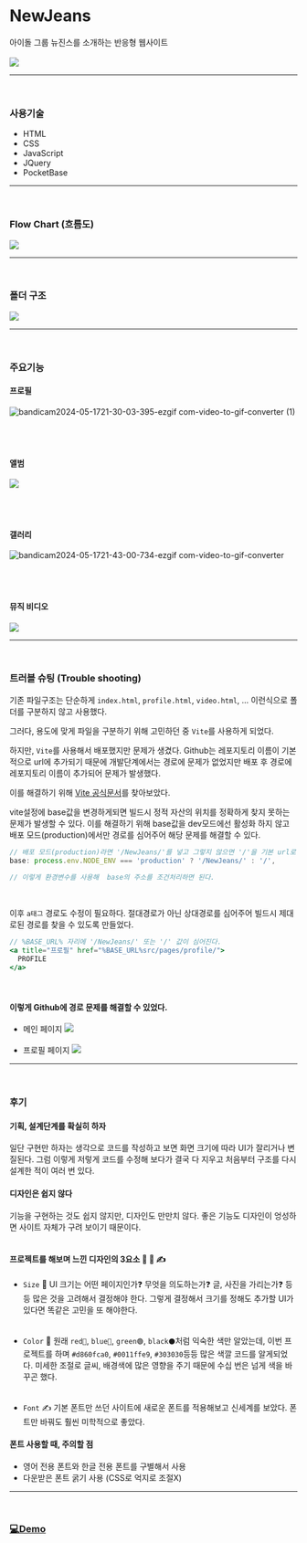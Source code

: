 # NewJeans

아이돌 그룹 뉴진스를 소개하는 반응형 웹사이트<br><br>
![](https://velog.velcdn.com/images/thdgusrbek/post/ea08c9e6-b7f7-4161-afcd-c09be2864339/image.png)

---

<br>

### 사용기술

- HTML
- CSS
- JavaScript
- JQuery
- PocketBase

---

<br>

### Flow Chart (흐름도)

![](https://velog.velcdn.com/images/thdgusrbek/post/015483c3-d0af-4cad-a396-df375bc46d45/image.png)

---

<br>

### 폴더 구조

![](https://velog.velcdn.com/images/thdgusrbek/post/783a7838-5867-49d6-b907-6de14008406e/image.png)

---

<br>

### 주요기능

#### 프로필

![bandicam2024-05-1721-30-03-395-ezgif com-video-to-gif-converter (1)](https://github.com/song0331/NewJeans/assets/108565747/eb5bd66c-f5dd-4098-84c6-a0b8f22bad80)<br><br><br><br>

#### 앨범

![](https://velog.velcdn.com/images/thdgusrbek/post/07e09935-c5d4-4173-a079-d45a19147ba5/image.gif)<br><br><br><br>

#### 갤러리

![bandicam2024-05-1721-43-00-734-ezgif com-video-to-gif-converter](https://github.com/song0331/NewJeans/assets/108565747/00193ace-e276-4b91-a104-7dcea0cfb0f2)<br><br><br><br>

#### 뮤직 비디오

![](https://velog.velcdn.com/images/thdgusrbek/post/db85bf9d-39e7-47de-8ee9-b7651fdfb973/image.gif)

---

<br>

### 트러블 슈팅 (Trouble shooting)

기존 파일구조는 단순하게 `index.html`, `profile.html`, `video.html`, ... 이런식으로 폴더를 구분하지 않고 사용했다.

그러다, 용도에 맞게 파일을 구분하기 위해 고민하던 중 `Vite`를 사용하게 되었다.

하지만, `Vite`를 사용해서 배포했지만 문제가 생겼다.
Github는 레포지토리 이름이 기본적으로 url에 추가되기 때문에 개발단계에서는 경로에 문제가 없었지만 배포 후 경로에 레포지토리 이름이 추가되어 문제가 발생했다.

이를 해결하기 위해 [Vite 공식문서](https://ko.vitejs.dev/guide/env-and-mode.html#env-variables)를 찾아보았다.

vite설정에 base값을 변경하게되면 빌드시 정적 자산의 위치를 정확하게 찾지 못하는 문제가 발생할 수 있다.
이를 해결하기 위해 base값을 dev모드에선 활성화 하지 않고 배포 모드(production)에서만 경로를 심어주어 해당 문제를 해결할 수 있다.

```jsx
// 배포 모드(production)라면 '/NewJeans/'를 넣고 그렇지 않으면 '/'을 기본 url로 설정
base: process.env.NODE_ENV === 'production' ? '/NewJeans/' : '/',

// 이렇게 환경변수를 사용해  base의 주소를 조건처리하면 된다.
```

<br>

이후 `a태그` 경로도 수정이 필요하다.
절대경로가 아닌 상대경로를 심어주어 빌드시 제대로된 경로를 찾을 수 있도록 만들었다.

```jsx
// %BASE_URL% 자리에 '/NewJeans/' 또는 '/' 값이 심어진다.
<a title="프로필" href="%BASE_URL%src/pages/profile/">
  PROFILE
</a>
```

<br>

#### 이렇게 Github에 경로 문제를 해결할 수 있었다.

- 메인 페이지
  ![](https://velog.velcdn.com/images/thdgusrbek/post/f7d9b1fd-d83d-4a5c-a635-678363f9f481/image.png)<br><br>
- 프로필 페이지
  ![](https://velog.velcdn.com/images/thdgusrbek/post/0abe3a12-3161-4e2d-8caa-6e6f6a1e0982/image.png)

---

<br>

### 후기

#### 기획, 설계단계를 확실히 하자

일단 구현만 하자는 생각으로 코드를 작성하고 보면 화면 크기에 따라 UI가 잘리거나 변질된다.
그럼 이렇게 저렇게 코드를 수정해 보다가 결국 다 지우고 처음부터 구조를 다시 설계한 적이 여러 번 있다.<br>

#### 디자인은 쉽지 않다

기능을 구현하는 것도 쉽지 않지만, 디자인도 만만치 않다.
좋은 기능도 디자인이 엉성하면 사이트 자체가 구려 보이기 때문이다.<br><br>

#### 프로젝트를 해보며 느낀 디자인의 3요소 📏 🎨 ✍

- `Size` 📏
  UI 크기는 어떤 페이지인가❓ 무엇을 의도하는가❓ 글, 사진을 가리는가❓ 등등 많은 것을 고려해서 결정해야 한다. 그렇게 결정해서 크기를 정해도 추가할 UI가 있다면 똑같은 고민을 또 해야한다.<br><br><br>
- `Color` 🎨
  원래 `red🔴`, `blue🔵`, `green🟢`, `black⚫`처럼 익숙한 색만 알았는데, 이번 프로젝트를 하며 `#d860fca0`, `#0011ffe9`, `#303030`등등 많은 색깔 코드를 알게되었다.
  미세한 조절로 글씨, 배경색에 많은 영향을 주기 때문에 수십 번은 넘게 색을 바꾸곤 했다.<br><br><br>
- `Font` ✍
  기본 폰트만 쓰던 사이트에 새로운 폰트를 적용해보고 신세계를 보았다.
  폰트만 바꿔도 훨씬 미학적으로 좋았다.

#### 폰트 사용할 때, 주의할 점

- 영어 전용 폰트와 한글 전용 폰트를 구별해서 사용
- 다운받은 폰트 굵기 사용 (CSS로 억지로 조절X)

---

<br>

### [💻Demo](https://song0331.github.io/NewJeans/)

